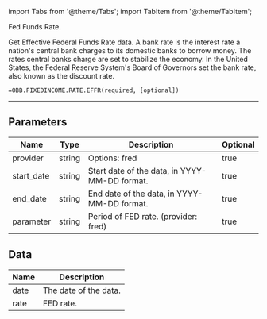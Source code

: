 <!-- markdownlint-disable MD012 MD031 MD033 -->

import Tabs from '@theme/Tabs';
import TabItem from '@theme/TabItem';

Fed Funds Rate.

Get Effective Federal Funds Rate data. A bank rate is the interest rate a nation's central bank charges to its
domestic banks to borrow money. The rates central banks charge are set to stabilize the economy. In the
United States, the Federal Reserve System's Board of Governors set the bank rate, also known as the discount rate.

```excel wordwrap
=OBB.FIXEDINCOME.RATE.EFFR(required, [optional])
```

---

## Parameters

| Name | Type | Description | Optional |
| ---- | ---- | ----------- | -------- |
| provider | string | Options: fred | true |
| start_date | string | Start date of the data, in YYYY-MM-DD format. | true |
| end_date | string | End date of the data, in YYYY-MM-DD format. | true |
| parameter | string | Period of FED rate. (provider: fred) | true |

## Data

| Name | Description |
| ---- | ----------- |
| date | The date of the data.  |
| rate | FED rate.  |

